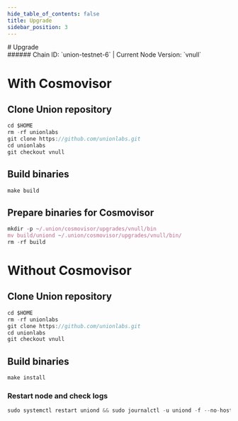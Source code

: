 ```yaml
---
hide_table_of_contents: false
title: Upgrade
sidebar_position: 3
---
```


<div class="h1-with-icon icon-union">
# Upgrade
</div>
###### Chain ID: `union-testnet-6` | Current Node Version: `vnull`

# With Cosmovisor
## Clone Union repository
```js
cd $HOME
rm -rf unionlabs
git clone https://github.com/unionlabs.git
cd unionlabs
git checkout vnull
 ```

## Build binaries
```js
make build
 ```

## Prepare binaries for Cosmovisor
```js
mkdir -p ~/.union/cosmovisor/upgrades/vnull/bin
mv build/uniond ~/.union/cosmovisor/upgrades/vnull/bin/
rm -rf build
```

# Without Cosmovisor
## Clone Union repository
```js
cd $HOME
rm -rf unionlabs
git clone https://github.com/unionlabs.git
cd unionlabs
git checkout vnull
 ```

## Build binaries
```js
make install
 ```

### Restart node and check logs
```js
sudo systemctl restart uniond && sudo journalctl -u uniond -f --no-hostname -o cat
```